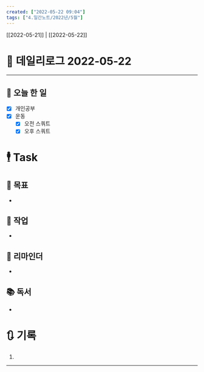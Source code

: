 ```yaml
---
created: ["2022-05-22 09:04"]
tags: ["4.일간노트/2022년/5월"]
---
```


[[2022-05-21]] | [[2022-05-22]]

# 📅 데일리로그  2022-05-22
 
---
## 🔷 오늘 한 일
- [x] 개인공부
- [x] 운동
	- [x] 오전 스쿼트
	- [x] 오후 스쿼트

# 🕴 Task
## 🎯 목표
- 

## 🚀 작업
- 

## 📕 리마인더
- 

## 📚 독서
- 

# 🔃 기록
1.  
---

